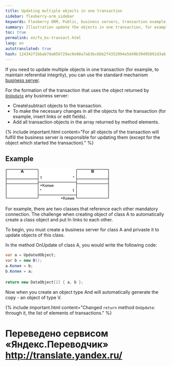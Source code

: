 ```yaml
--- 
title: Updating multiple objects in one transaction 
sidebar: flexberry-orm_sidebar 
keywords: Flexberry ORM, Public, business servers, transaction example 
summary: Illustration update the objects in one transaction, for example 
toc: true 
permalink: en/fo_bs-transact.html 
lang: en 
autotranslated: true 
hash: 124342f1bbab7da056729ac0e88a7ab3bc6bb2f4352994e5d49b39495891d3a6 
--- 
```


If you need to update multiple objects in one transaction (for example, to maintain referential integrity), you can use the standard mechanism [business server](fo_bs-wrapper.html). 

For the formation of the transaction that uses the object returned by [`OnUpdate`](fo_bs-example.html) any business server: 

* Create\subtract objects to the transaction. 
* To make the necessary changes in all the objects for the transaction (for example, insert links or edit fields). 
* Add all transaction objects in the array returned by method elements. 

{% include important.html content="For all objects of the transaction will fulfill the business server is responsible for updating them (except for the object which started the transaction)." %} 

## Example 

![](/images/pages/products/flexberry-orm/business-servers/bs-transact-example.png) 

For example, there are two classes that reference each other mandatory connection. The challenge when creating object of class A to automatically create a class object and put In links to each other. 

To begin, you must create a business server for class A and privaste it to update objects of this class. 

In the method OnUpdate of class A, you would write the following code: 

```csharp
var a = UpdatedObject;
var b = new B();
a.Копия = b;
b.Копия = a;

return new DataObject[2] { a, b }; 
``` 

Now when you create an object type And will automatically generate the copy - an object of type V. 

{% include important.html content="Changed `return` method `OnUpdate`: through it, the list of elements of transactions." %} 



 # Переведено сервисом «Яндекс.Переводчик» http://translate.yandex.ru/